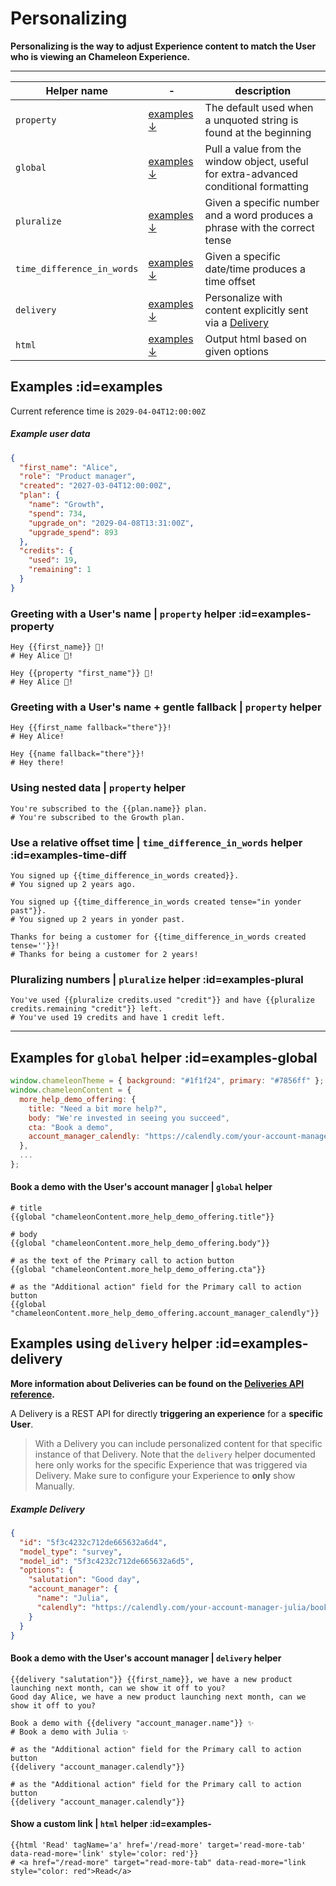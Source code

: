 # Personalizing

**Personalizing is the way to adjust Experience content to match the User who is viewing an Chameleon Experience.**

---

| Helper name | - | description |
|---|---|---|
| `property` | [examples ↓](concepts/personalizing?id=examples-property) | The default used when a unquoted string is found at the beginning |
| `global` | [examples ↓](concepts/personalizing?id=examples-global) | Pull a value from the window object, useful for extra-advanced conditional formatting |
| `pluralize` | [examples ↓](concepts/personalizing?id=examples-plural) | Given a specific number and a word produces a phrase with the correct tense |
| `time_difference_in_words` | [examples ↓](concepts/personalizing?id=examples-time-diff) | Given a specific date/time produces a time offset |
| `delivery` | [examples ↓](concepts/personalizing?id=examples-delivery) | Personalize with content explicitly sent via a [Delivery](apis/deliveries.md) |
| `html` | [examples ↓](concepts/personalizing?id=examples-html) | Output html based on given options |



## Examples :id=examples

Current reference time is `2029-04-04T12:00:00Z`

##### Example user data

```json
{
  "first_name": "Alice",
  "role": "Product manager",
  "created": "2027-03-04T12:00:00Z",
  "plan": {
    "name": "Growth",
    "spend": 734,
    "upgrade_on": "2029-04-08T13:31:00Z",
    "upgrade_spend": 893
  },
  "credits": {
    "used": 19,
    "remaining": 1
  }
}
```


### Greeting with a User's name | `property` helper :id=examples-property

```text
Hey {{first_name}} 👋!
# Hey Alice 👋!

Hey {{property "first_name"}} 👋!
# Hey Alice 👋!
```

### Greeting with a User's name + gentle fallback | `property` helper

```text
Hey {{first_name fallback="there"}}!
# Hey Alice!

Hey {{name fallback="there"}}!
# Hey there!
```


### Using nested data | `property` helper

```text
You're subscribed to the {{plan.name}} plan.
# You're subscribed to the Growth plan.
```

### Use a relative offset time | `time_difference_in_words` helper :id=examples-time-diff

```text
You signed up {{time_difference_in_words created}}.
# You signed up 2 years ago.

You signed up {{time_difference_in_words created tense="in yonder past"}}.
# You signed up 2 years in yonder past.

Thanks for being a customer for {{time_difference_in_words created tense=''}}!
# Thanks for being a customer for 2 years!
```

### Pluralizing numbers | `pluralize` helper :id=examples-plural

```text
You've used {{pluralize credits.used "credit"}} and have {{pluralize credits.remaining "credit"}} left.
# You've used 19 credits and have 1 credit left.
```

----------

## Examples for `global` helper :id=examples-global

```javascript
window.chameleonTheme = { background: "#1f1f24", primary: "#7856ff" };
window.chameleonContent = {
  more_help_demo_offering: {
    title: "Need a bit more help?",
    body: "We're invested in seeing you succeed",
    cta: "Book a demo",
    account_manager_calendly: "https://calendly.com/your-account-manager/book-a-demo",
  },
  ...
};
```


#### Book a demo with the User's account manager | `global` helper

```text
# title
{{global "chameleonContent.more_help_demo_offering.title"}}

# body
{{global "chameleonContent.more_help_demo_offering.body"}}

# as the text of the Primary call to action button
{{global "chameleonContent.more_help_demo_offering.cta"}}

# as the "Additional action" field for the Primary call to action button
{{global "chameleonContent.more_help_demo_offering.account_manager_calendly"}}
```


## Examples using `delivery` helper :id=examples-delivery

**More information about Deliveries can be found on the [Deliveries API reference](apis/deliveries.md).**

A Delivery is a REST API for directly **triggering an experience** for a **specific User**.

> With a Delivery you can include personalized content for that specific instance of that Delivery.
> Note that the `delivery` helper documented here only works for the specific Experience that was triggered via Delivery.
> Make sure to configure your Experience to **only** show Manually.

##### Example Delivery

```json
{
  "id": "5f3c4232c712de665632a6d4",
  "model_type": "survey",
  "model_id": "5f3c4232c712de665632a6d5",
  "options": {
    "salutation": "Good day",
    "account_manager": {
      "name": "Julia",
      "calendly": "https://calendly.com/your-account-manager-julia/book-a-demo"
    }
  }
}
```


#### Book a demo with the User's account manager | `delivery` helper

```text
{{delivery "salutation"}} {{first_name}}, we have a new product launching next month, can we show it off to you?
Good day Alice, we have a new product launching next month, can we show it off to you?

Book a demo with {{delivery "account_manager.name"}} ✨
# Book a demo with Julia ✨
```

```text
# as the "Additional action" field for the Primary call to action button
{{delivery "account_manager.calendly"}}
```

```text
# as the "Additional action" field for the Primary call to action button
{{delivery "account_manager.calendly"}}
```



#### Show a custom link | `html` helper :id=examples-

```text
{{html 'Read' tagName='a' href='/read-more' target='read-more-tab' data-read-more='link' style='color: red'}}
# <a href="/read-more" target="read-more-tab" data-read-more="link style="color: red">Read</a>
```

